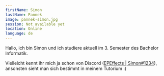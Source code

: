 ```yaml
---
firstName: Simon
lastName: Pannek
image: pannek-simon.jpg
session: Not available yet
location: Online
language: de
---
```


Hallo, ich bin Simon und ich studiere aktuell im 3. Semester des Bachelor Informatik.

Vielleicht kennt ihr mich ja schon von Discord ([EPEffects | Simon#1234](https://simonpannek.com/discord)),
ansonsten sieht man sich bestimmt in meinem Tutorium :)
